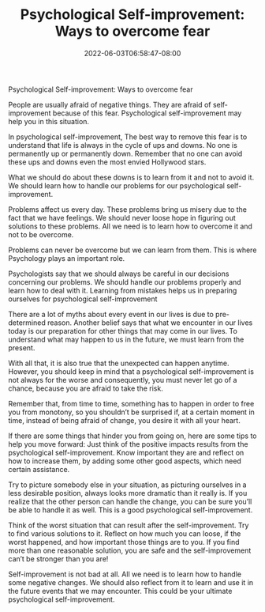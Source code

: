 ﻿---
title: "Psychological Self-improvement: Ways to overcome fear"
date: 2022-06-03T06:58:47-08:00
description: "25-ARTICLES Tips for Web Success"
featured_image: "/images/25-ARTICLES.jpg"
tags: ["25 ARTICLES"]
---

Psychological Self-improvement: Ways to overcome fear


People are usually afraid of negative things. They are afraid of self-improvement because of this fear. Psychological self-improvement may help you in this situation.

In psychological self-improvement, The best way to remove this fear is to understand that life is always in the cycle of ups and downs. No one is permanently up or permanently down. Remember that no one can avoid these ups and downs even the most envied Hollywood stars.

What we should do about these downs is to learn from it and not to avoid it. We should learn how to handle our problems for our psychological self-improvement.

Problems affect us every day. These problems bring us misery due to the fact that we have feelings. We should never loose hope in figuring out solutions to these problems. All we need is to learn how to overcome it and not to be overcome.

Problems can never be overcome but we can learn from them. This is where Psychology plays an important role.

Psychologists say that we should always be careful in our decisions concerning our problems. We should handle our problems properly and learn how to deal with it. Learning from mistakes helps us in preparing ourselves for psychological self-improvement

There are a lot of myths about every event in our lives is due to pre-determined reason. Another belief says that what we encounter in our lives today is our preparation for other things that may come in our lives. To understand what may happen to us in the future, we must learn from the present. 

With all that, it is also true that the unexpected can happen anytime. However, you should keep in mind that a psychological self-improvement is not always for the worse and consequently, you must never let go of a chance, because you are afraid to take the risk. 

Remember that, from time to time, something has to happen in order to free you from monotony, so you shouldn’t be surprised if, at a certain moment in time, instead of being afraid of change, you desire it with all your heart.

If there are some things that hinder you from going on, here are some tips to help you move forward:
Just think of the positive impacts results from the psychological self-improvement. Know important they are and reflect on how to increase them, by adding some other good aspects, which need certain assistance. 

Try to picture somebody else in your situation, as picturing ourselves in a less desirable position, always looks more dramatic than it really is. If you realize that the other person can handle the change, you can be sure you’ll be able to handle it as well. This is a good psychological self-improvement.

Think of the worst situation that can result after the self-improvement. Try to find various solutions to it. Reflect on how much you can loose, if the worst happened, and how important those things are to you. If you find more than one reasonable solution, you are safe and the self-improvement can’t be stronger than you are!  

Self-improvement is not bad at all. All we need is to learn how to handle some negative changes. We should also reflect from it to learn and use it in the future events that we may encounter. This could be your ultimate psychological self-improvement. 


